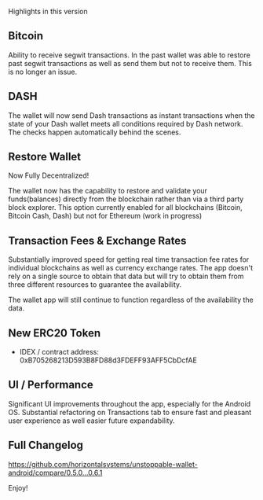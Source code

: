 Highlights in this version

## Bitcoin

Ability to receive segwit transactions. In the past wallet was able to restore past segwit transactions as well as send them but not to receive them. This is no longer an issue.

## DASH

The wallet will now send Dash transactions as instant transactions when the state of your Dash wallet meets all conditions required by Dash network. The checks happen automatically behind the scenes.

## Restore Wallet

Now Fully Decentralized!

The wallet now has the capability to restore and validate your funds(balances) directly from the blockchain rather than via a third party block explorer. This option currently enabled for all blockchains (Bitcoin, Bitcoin Cash, Dash) but not for Ethereum (work in progress)

## Transaction Fees & Exchange Rates

Substantially improved speed for getting real time transaction fee rates for individual blockchains as well as currency exchange rates. The app doesn't rely on a single source to obtain that data but will try to obtain them from three different resources to guarantee the availability.

The wallet app will still continue to function regardless of the availability the data.

## New ERC20 Token

- IDEX / contract address:
  0xB705268213D593B8FD88d3FDEFF93AFF5CbDcfAE

## UI / Performance

Significant UI improvements throughout the app, especially for the Android OS. Substantial refactoring on Transactions tab to ensure fast and pleasant user experience as well easier future expandability.

## Full Changelog

https://github.com/horizontalsystems/unstoppable-wallet-android/compare/0.5.0...0.6.1

Enjoy!
